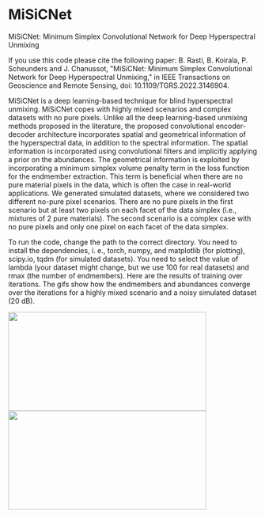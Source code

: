 # MiSiCNet
MiSiCNet: Minimum Simplex Convolutional Network for Deep Hyperspectral Unmixing

If you use this code please cite the following paper: B. Rasti, B. Koirala, P. Scheunders and J. Chanussot, "MiSiCNet: Minimum Simplex Convolutional Network for Deep Hyperspectral Unmixing," in IEEE Transactions on Geoscience and Remote Sensing, doi: 10.1109/TGRS.2022.3146904.

MiSiCNet is a deep learning-based technique for blind hyperspectral unmixing. MiSiCNet copes with highly mixed scenarios and complex datasets with no pure pixels. Unlike all the deep learning-based unmixing methods proposed in the literature, the proposed convolutional encoder-decoder architecture incorporates spatial and geometrical information of the hyperspectral data, in addition to the spectral information. The spatial information is incorporated using convolutional filters and implicitly applying a prior on the abundances. The geometrical information is exploited by incorporating a minimum simplex volume penalty term in the loss function for the endmember extraction. This term is beneficial when there are no pure material pixels in the data, which is often the case in real-world applications. We generated simulated datasets, where we considered two different no-pure pixel scenarios. There are no pure pixels in the first scenario but at least two pixels on each facet of the data simplex (i.e., mixtures of 2 pure materials). The second scenario is a complex case with no pure pixels and only one pixel on each facet of the data simplex.

To run the code, change the path to the correct directory. You need to install the dependencies, i. e., torch, numpy, and matplotlib (for plotting), scipy.io, tqdm (for simulated datasets). You need to select the value of lambda (your dataset might change, but we use 100 for real datasets) and rmax (the number of endmembers). Here are the results of training over iterations. The gifs show how the endmembers and abundances converge over the iterations for a highly mixed scenario and a noisy simulated dataset (20 dB).


<img src="https://user-images.githubusercontent.com/61419984/151020437-d22dc981-2a46-44de-9ef9-a3dd09873b14.gif" width="400" height="200"><img src="https://user-images.githubusercontent.com/61419984/151022010-822e93ab-65b9-4376-b168-c626b2a253bb.gif" width="400" height="200">





